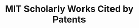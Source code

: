 ---
cost: None
description: MIT Scholarly Works Cited by Patents 1950-2018
location: https://lens-public.s3-us-west-2.amazonaws.com/sloan/scholarly/201932/mit_scholarly_cited_by_patents.zip
maintained_by: The Lens
record_creation_timestamp: 11/18/2020 17:20:46
shortname: mit_scholarly_citations
tags:
- citation to scholarly literature
title: MIT Scholarly Works Cited by Patents
uuid: 265a814e-a4a5-4302-9cc0-0f78cf1c70fc
---